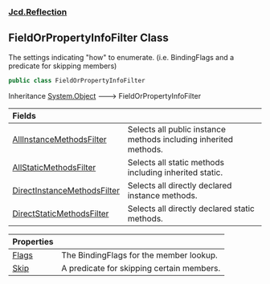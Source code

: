 ### [Jcd.Reflection](Jcd.Reflection.md 'Jcd.Reflection')

## FieldOrPropertyInfoFilter Class

The settings indicating "how" to enumerate. (i.e. BindingFlags and a predicate for skipping members)

```csharp
public class FieldOrPropertyInfoFilter
```

Inheritance [System.Object](https://docs.microsoft.com/en-us/dotnet/api/System.Object 'System.Object') &#129106; FieldOrPropertyInfoFilter

| Fields | |
| :--- | :--- |
| [AllInstanceMethodsFilter](FieldOrPropertyInfoFilter.AllInstanceMethodsFilter.md 'Jcd.Reflection.FieldOrPropertyInfoFilter.AllInstanceMethodsFilter') | Selects all public instance methods including inherited methods. |
| [AllStaticMethodsFilter](FieldOrPropertyInfoFilter.AllStaticMethodsFilter.md 'Jcd.Reflection.FieldOrPropertyInfoFilter.AllStaticMethodsFilter') | Selects all static methods including inherited static. |
| [DirectInstanceMethodsFilter](FieldOrPropertyInfoFilter.DirectInstanceMethodsFilter.md 'Jcd.Reflection.FieldOrPropertyInfoFilter.DirectInstanceMethodsFilter') | Selects all directly declared instance methods. |
| [DirectStaticMethodsFilter](FieldOrPropertyInfoFilter.DirectStaticMethodsFilter.md 'Jcd.Reflection.FieldOrPropertyInfoFilter.DirectStaticMethodsFilter') | Selects all directly declared static methods. |

| Properties | |
| :--- | :--- |
| [Flags](FieldOrPropertyInfoFilter.Flags.md 'Jcd.Reflection.FieldOrPropertyInfoFilter.Flags') | The BindingFlags for the member lookup. |
| [Skip](FieldOrPropertyInfoFilter.Skip.md 'Jcd.Reflection.FieldOrPropertyInfoFilter.Skip') | A predicate for skipping certain members. |
